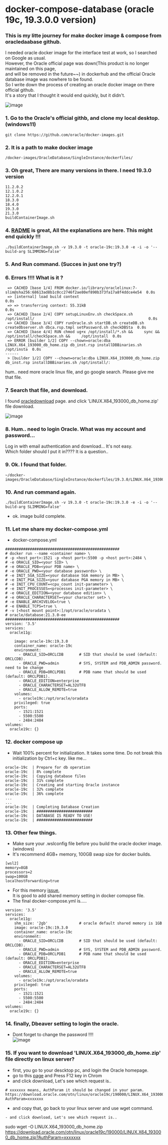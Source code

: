 # docker-compose-database (oracle 19c, 19.3.0.0 version)
### This is my litte journey for make docker image & compose from oracledaabase github.

I needed oracle docker image for the interface test at work, so I searched on Google as usual.  
However, the Oracle official page was down(This product is no longer maintained on this page,   
and will be removed in the future~~) in dockerhub and the official Oracle database image was nowhere to be found.  
So I write down the process of creating an oracle docker image on there official github.  
It's a story that I thought it would end quickly, but it didn't.  

![image](https://user-images.githubusercontent.com/17061046/218296727-54e91a44-ca41-4542-8fea-deada59d9f60.png)


### 1. Go to the Oracle's official githb, and clone my local desktop.(windows11)
```
git clone https://github.com/oracle/docker-images.git
```
### 2. It is a path to make docker image
```
/docker-images/OracleDatabase/SingleInstance/dockerfiles/
```
### 3. Oh great, There are many versions in there. I need 19.3.0 version
```
11.2.0.2
12.1.0.2
12.2.0.1
18.3.0
18.4.0
19.3.0
21.3.0
buildContainerImage.sh
```
### 4. [RADME](https://github.com/oracle/docker-images/blob/main/OracleDatabase/SingleInstance/README.md) is great, All the explanations are here. This might end quickly !!!
```
./buildContainerImage.sh -v 19.3.0 -t oracle-19c:19.3.0 -e -i -o '--build-arg SLIMMING=false'
```
### 5. And Run command. (Succes in just one try?)

### 6. Errors !!!! What is it ?
```
 => CACHED [base 1/4] FROM docker.io/library/oraclelinux:7-slim@sha256:68613ad8b1c0cc2746f2ae80ef890b373fa17a8f4ddce4e54  0.0s
 => [internal] load build context                                                                                         0.0s
 => => transferring context: 55.31kB                                                                                      0.0s
 => CACHED [base 2/4] COPY setupLinuxEnv.sh checkSpace.sh /opt/install/                                                   0.0s
 => CACHED [base 3/4] COPY runOracle.sh startDB.sh createDB.sh createObserver.sh dbca.rsp.tmpl setPassword.sh checkDBSta  0.0s
 => CACHED [base 4/4] RUN chmod ug+x /opt/install/*.sh &&     sync &&     /opt/install/checkSpace.sh &&     /opt/install  0.0s
 => ERROR [builder 1/2] COPY --chown=oracle:dba LINUX.X64_193000_db_home.zip db_inst.rsp installDBBinaries.sh /opt/insta  0.0s
------
 > [builder 1/2] COPY --chown=oracle:dba LINUX.X64_193000_db_home.zip db_inst.rsp installDBBinaries.sh /opt/install/:
 ```
 hum.. need more oracle linux file, and go google search. Please give me that file.  
 
### 7. Search that file, and download.
I found [oracledownload](https://www.oracle.com/database/technologies/oracle19c-linux-downloads.html) page. and click 'LINUX.X64_193000_db_home.zip' file download.

![image](https://user-images.githubusercontent.com/17061046/218296749-0de8e902-e8d2-4eb2-960f-53b460050012.png)


### 8. Hum.. need to login Oracle. What was my account and password...
Log in with email authentication and download... It's not easy.  
Which folder should I put it in???? It is a question..  

### 9. Ok. I found that folder.
```
~/docker-images/OracleDatabase/SingleInstance/dockerfiles/19.3.0/LINUX.X64_193000_db_home.zip
```

### 10. And run command again.
```
./buildContainerImage.sh -v 19.3.0 -t oracle-19c:19.3.0 -e -i -o '--build-arg SLIMMING=false'
```
- ok. image build complete.

### 11. Let me share my docker-compose.yml
- docker-compose.yml
```
###################################################
# docker run --name <container name> \
# -p <host port>:1521 -p <host port>:5500 -p <host port>:2484 \
# -e ORACLE_SID=<your SID> \
# -e ORACLE_PDB=<your PDB name> \
# -e ORACLE_PWD=<your database passwords> \
# -e INIT_SGA_SIZE=<your database SGA memory in MB> \
# -e INIT_PGA_SIZE=<your database PGA memory in MB> \
# -e INIT_CPU_COUNT=<cpu_count init-parameter> \
# -e INIT_PROCESSES=<processes init-parameter> \
# -e ORACLE_EDITION=<your database edition> \
# -e ORACLE_CHARACTERSET=<your character set> \
# -e ENABLE_ARCHIVELOG=true \
# -e ENABLE_TCPS=true \
# -v [<host mount point>:]/opt/oracle/oradata \
# oracle/database:21.3.0-ee
###################################################
version: '3.5'
services:
  oracle11g:
    
    image: oracle-19c:19.3.0
    container_name: oracle-19c
    environment:
      - ORACLE_SID=ORCLCDB       # SID that should be used (default: ORCLCDB).
      - ORACLE_PWD=admin         # SYS, SYSTEM and PDB_ADMIN password. need to be change
      - ORACLE_PDB=ORCLPDB1      # PDB name that should be used (default: ORCLPDB1).
      - ORACLE_EDITION=enterprise
      - ORACLE_CHARACTERSET=AL32UTF8
      - ORACLE_ALLOW_REMOTE=true
    volumes:
      - oracle19c:/opt/oracle/oradata
    privileged: true
    ports:
      - 1521:1521
      - 5500:5500
      - 2484:2484
volumes:
  oracle19c: {}
```
### 12. docker compose up
- Wait 100% percent for initialization. It takes some time. Do not break this initialization by Ctrl+c key. like me...
```
oracle-19c  | Prepare for db operation
oracle-19c  | 8% complete
oracle-19c  | Copying database files
oracle-19c  | 31% complete
oracle-19c  | Creating and starting Oracle instance
oracle-19c  | 32% complete
oracle-19c  | 36% complete
...
...
oracle-19c  | Completing Database Creation
oracle-19c  | #########################
oracle-19c  | DATABASE IS READY TO USE!
oracle-19c  | #########################
```

### 13. Other few things.
- Make sure your .wslconfig file before you build the oracle docker image. (windows)
- It's recommend 4GB+ memory, 100GB swap size for docker builds.
```
[wsl2]
memory=8GB
processors=2
swap=100GB
localhostForwarding=true
```
- For this memory [issue](https://github.com/oracle/docker-images/issues/458#issuecomment-381359844),  
  It is good to add shared memory setting in docker comopse file.
- The final docker-compose.yml is.....

```
version: '3.5'
services:
  oracle11g:
    shm_size: '2gb'              # oracle default shared memory is 1GB
    image: oracle-19c:19.3.0
    container_name: oracle-19c
    environment:
      - ORACLE_SID=ORCLCDB       # SID that should be used (default: ORCLCDB).
      - ORACLE_PWD=admin         # SYS, SYSTEM and PDB_ADMIN password.
      - ORACLE_PDB=ORCLPDB1      # PDB name that should be used (default: ORCLPDB1).
      - ORACLE_EDITION=enterprise
      - ORACLE_CHARACTERSET=AL32UTF8
      - ORACLE_ALLOW_REMOTE=true
    volumes:
      - oracle19c:/opt/oracle/oradata
    privileged: true
    ports:
      - 1521:1521
      - 5500:5500
      - 2484:2484
volumes:
  oracle19c: {}
```

### 14. finally, Dbeaver setting to login the oracle.
- Dont forget to change the password !!!!  
![image](https://user-images.githubusercontent.com/17061046/218296765-9e993ebb-9f26-4a4a-ac4b-0da9239d2002.png)


### 15. If you want to download 'LINUX.X64_193000_db_home.zip' file directly on linux server?
- first, you go to your descktop pc, and login the Oracle homepage.
- go to this [page](https://www.oracle.com/database/technologies/oracle19c-linux-downloads.html) and Press F12 key in Chrom
- and click download, Let's see which request is..
```
# xxxxxxx means, AuthParam it should be changed in your param.
https://download.oracle.com/otn/linux/oracle19c/190000/LINUX.X64_193000_db_home.zip?AuthParam=xxxxxxx
```
- and copy that, go back to your linux server and use wget command.
```
- and click download, Let's see which request is..
```
sudo wget -O LINUX.X64_193000_db_home.zip  https://download.oracle.com/otn/linux/oracle19c/190000/LINUX.X64_193000_db_home.zip?AuthParam=xxxxxxx
```




